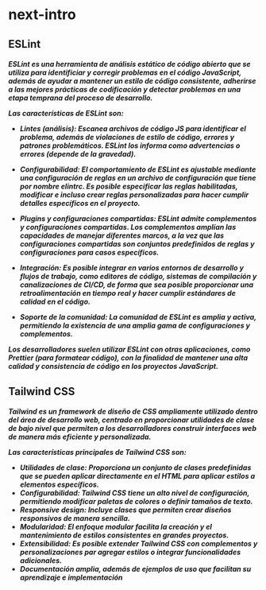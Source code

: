 # next-intro

## ESLint 
<h5>
ESLint es una herramienta de análisis estático de código abierto que se utiliza para identificiar y corregir problemas en el código JavaScript, además de ayudar a mantener un estilo de código consistente, adherirse a las mejores prácticas de codificación y detectar problemas en una etapa temprana del proceso de desarrollo.

Las características de ESLint son:
- **Lintes (análisis)**: Escanea archivos de código JS para identificar el problema, además de violaciones de estilo de código, errores y patrones problemáticos. ESLint los informa como advertencias o errores (depende de la gravedad).

- **Configurabilidad**: El comportamiento de ESLint es ajustable mediante una configuración de reglas en un archivo de configuración que tiene por nombre _elintrc_. Es posible especificar las reglas habilitadas, modificar e incluso crear reglas personalizadas para hacer cumplir detalles específicos en el proyecto.

- **Plugins y configuraciones compartidas**: ESLint admite complementos y configuraciones compartidas. Los complementos amplían las capacidades de manejar diferentes marcos, a la vez que las configuraciones compartidas son conjuntos predefinidos de reglas y configuraciones para casos específicos.

- **Integración**: Es posible integrar en varios entornos de desarrollo y flujos de trabajo, como editores de código, sistemas de compilación y canalizaciones de CI/CD, de forma que sea posible proporcionar una retroalimentación en tiempo real y hacer cumplir estándares de calidad en el código.

- **Soporte de la comunidad**: La comunidad de ESLint es amplia y activa, permitiendo la existencia de una amplia gama de configuraciones y complementos.

Los desarrolladores suelen utilizar ESLint con otras aplicaciones, como _Prettier_ (para formatear código), con la finalidad de mantener una alta calidad y consistencia de código en los proyectos JavaScript.
</h5>

## Tailwind CSS
<h5>
Tailwind es un framework de diseño de CSS ampliamente utilizado dentro del área de desarrollo web, centrado en proporcionar utilidades de clase de bajo nivel que permiten a los desarrolladores construir interfaces web de manera más eficiente y personalizada.

Las características principales de Tailwind CSS son:
- **Utilidades de clase**: Proporciona un conjunto de clases predefinidas que se pueden aplicar directamente en el HTML para aplicar estilos a elementos específicos.
- **Configurabilidad**: Tailwind CSS tiene un alto nivel de configuración, permitiendo modificar paletas de colores o definir tamaños de texto.
- **Responsive design**: Incluye clases que permiten crear diseños responsivos de manera sencilla.
- **Modularidad**: El enfoque modular facilita la creación y el mantenimiento de estilos consistentes en grandes proyectos.
- **Extensibilidad**: Es posible extender Tailwind CSS con complementos y personalizaciones par agregar estilos o integrar funcionalidades adicionales.
- **Documentación amplia, además de ejemplos de uso que facilitan su aprendizaje e implementación**
</h5>
